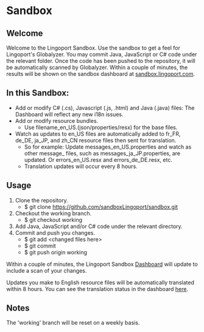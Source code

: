 # Sandbox

## Welcome
Welcome to the Lingoport Sandbox. Use the sandbox to get a feel for Lingoport's
Globalyzer. You may commit Java, JavaScript or C# code under the relevant
folder. Once the code has been pushed to the repository, it will be
automatically scanned by Globalyzer. Within a couple of minutes, the results
will be shown on the sandbox dashboard at [sandbox.lingoport.com](http://sandbox.lingoport.com/dashboard?id=Lingoport.Sandbox%3Ascan&did=1).

## In this Sandbox:

+ Add or modify C# (.cs), Javascript (.js, .html) and Java (.java) files: The Dashboard will reflect any new i18n issues.
+ Add or modify resource bundles.
  + Use filename\_en\_US.(json/properties/resx) for the base files.
+ Watch as updates to en\_US files are automatically added to fr\_FR, de\_DE, ja\_JP, and zh\_CN resource files then sent for translation.
  + So for example: Update messages\_en\_US.properties and watch as other message\_ files, such as messages\_ja\_JP.properties, are updated. Or errors\_en\_US.resx and errors\_de\_DE.resx, etc.
  + Translation updates will occur every 8 hours.

## Usage

1. Clone the repository.
   * $ git clone https://github.com/sandboxLingoport/sandbox.git
2. Checkout the working branch.
   * $ git checkout working
3. Add Java, JavaScript and/or C# code under the relevant directory.
4. Commit and push you changes.
   * $ git add &lt;changed files here&gt;
   * $ git commit
   * $ git push origin working

Within a couple of minutes, the Lingoport Sandbox
[Dashboard](http://sandbox.lingoport.com/dashboard?id=Lingoport.Sandbox%3Ascan&did=1) will update to include a scan of your changes.

Updates you make to English resource files will be automatically translated within 8 hours. You can see the translation status in the dashboard [here](http://sandbox.lingoport.com/dashboard?id=Lingoport.Sandbox%3Ascan&did=6).

## Notes

The 'working' branch will be reset on a weekly basis.
